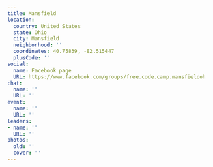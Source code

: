 ```yaml
---
title: Mansfield
location:
  country: United States
  state: Ohio
  city: Mansfield
  neighborhood: ''
  coordinates: 40.75839, -82.515447
  plusCode: ''
social:
  name: Facebook page
  URL: https://www.facebook.com/groups/free.code.camp.mansfieldoh
chat:
  name: ''
  URL: ''
event:
  name: ''
  URL: ''
leaders:
- name: ''
  URL: ''
photos:
  old: ''
  cover: ''
---
```

